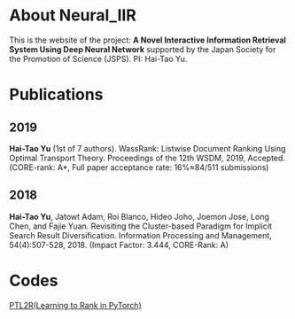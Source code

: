 # About Neural_IIR

This is the website of the project: **A Novel Interactive Information Retrieval System Using Deep Neural Network** supported by the Japan Society for the Promotion of Science (JSPS). PI: Hai-Tao Yu.

# Publications

## 2019

**Hai-Tao Yu** (1st of 7 authors). WassRank: Listwise Document Ranking Using Optimal Transport Theory. Proceedings of the 12th WSDM, 2019, Accepted. (CORE-rank: A*, Full paper acceptance rate: 16%≈84/511 submissions)

## 2018

**Hai-Tao Yu**, Jatowt Adam, Roi Blanco, Hideo Joho, Joemon Jose, Long Chen, and Fajie Yuan. Revisiting the Cluster-based Paradigm for Implicit Search Result Diversification. Information Processing and Management, 54(4):507-528, 2018. (Impact Factor: 3.444, CORE-Rank: A)

# Codes

[PTL2R(Learning to Rank in PyTorch)](https://ptl2r.github.io)
